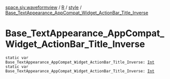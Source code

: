[space.siy.waveformview](../../index.md) / [R](../index.md) / [style](index.md) / [Base_TextAppearance_AppCompat_Widget_ActionBar_Title_Inverse](./-base_-text-appearance_-app-compat_-widget_-action-bar_-title_-inverse.md)

# Base_TextAppearance_AppCompat_Widget_ActionBar_Title_Inverse

`static var Base_TextAppearance_AppCompat_Widget_ActionBar_Title_Inverse: `[`Int`](https://kotlinlang.org/api/latest/jvm/stdlib/kotlin/-int/index.html)
`static var Base_TextAppearance_AppCompat_Widget_ActionBar_Title_Inverse: `[`Int`](https://kotlinlang.org/api/latest/jvm/stdlib/kotlin/-int/index.html)